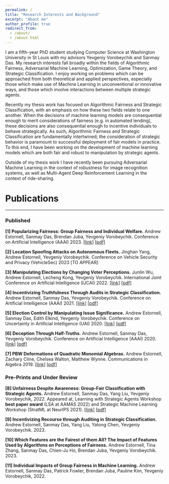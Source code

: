 ```yaml
---
permalink: /
title: "Research Interests and Background"
excerpt: "About me"
author_profile: true
redirect_from: 
  - /about/
  - /about.html
---
```



I am a fifth-year PhD student studying Computer Science at Washington University in St Louis with my advisors Yevgeniy Vorobeychik and Sanmay Das. 
My research interests fall broadly within the fields of Algorithmic Fairness, Adversarial Machine Learning, Optimization, Game Theory, and Strategic Classification.
I enjoy working on problems which can be approached from both theoretical and applied perspectives, especially those which make use of Machine Learning in unconventional or innovative ways, and those which involve interactions between multiple strategic agents. 

Recently my thesis work has focused on Algorithmic Fairness and Strategic Classification, with an emphasis on how these two fields relate to one another. 
When the decisions of machine learning models are consequential enough to merit considerations of fairness (e.g. in automated lending), these decisions are also consequential enough to incentive individuals to behave strategically. 
As such, Algorithmic Fairness and Strategic Classification are fundamentally intertwined; the consideration of strategic behavior is paramount to successful deployment of fair models in practice. To this end, I have been working on the development of machine learning models which are both fair and robust to manipulation by strategic agents. 

Outside of my thesis work I have recently been pursuing Adversarial Machine Learning in the context of robustness for image recognition systems, as well as  Multi-Agent Deep Reinforcement Learning in the context of ride-sharing. 


# Publications
------
### Published

**[1] Popularizing Fairness: Group Fairness and Individual Welfare.** Andrew Estornell, Sanmay Das, Brendan Juba, Yevgeniy Vorobeychik. Conference on Artificial Intelligence (AAAI) 2023. [[link]](https://scholar.google.com/citations?view_op=view_citation&hl=en&user=SSW02WEAAAAJ&citation_for_view=SSW02WEAAAAJ:UeHWp8X0CEIC) [[pdf]](/_publications/pdfs/PopularFairness2023.pdf)

**[2] Location Spoofing Attacks on Autonomous Fleets.** Jinghan Yang, Andrew Estornell, Yevgeniy Vorobeychik. Conference on Vehicle Security and Privacy (VehicleSec) 2023 \[TO APPEAR\]

**[3] Manipulating Elections by Changing Voter Perceptions.** Junlin Wu, Andrew Estornell, Lecheng Kong, Yevgeniy Vorobeychik. International Joint Conference on Artificial Intelligence (IJCAI) 2022. [[link]](https://arxiv.org/pdf/2205.00102.pdf) [[pdf]](/_publications/pdfs/ElectionControl2022.pdf)

**[4]  Incentivizing Truthfulness Through Audits in Strategic Classification.** Andrew Estornell, Sanmay Das, Yevgeniy Vorobeychik. Conference on Artificial Intelligence (AAAI) 2021. [[link]](https://ojs.aaai.org/index.php/AAAI/article/view/16674) [[pdf]](/_publications/pdfs/Audits2021.pdf)


**[5] Election Control by Manipulating Issue Significance.** Andrew Estornell, Sanmay Das, Edith Elkind, Yevgeniy Vorobeychik.  Conference on Uncertainty in Artificial Intelligence (UAI) 2020. [[link]](https://proceedings.mlr.press/v124/estornell20a.html) [[pdf]](/_publications/pdfs/ElectionControl2020.pdf)


**[6] Deception Through Half-Truths.** Andrew Estornell, Sanmay Das, Yevgeniy Vorobeychik. Conference on Artificial Intelligence (AAAI) 2020. [[link]](https://ojs.aaai.org/index.php/AAAI/article/view/6570) [[pdf]](/_publications/pdfs/Deception2020.pdf)

**[7] PBW Deformations of Quadratic Monomial Algebras.** Andrew Estornell, Zachary Cline, Chelsea Walton, Matthew Wynne.  Communications in Algebra 2019. [[link]](https://www.tandfonline.com/doi/full/10.1080/00927872.2018.1536757?casa_token=TuCNA221xeEAAAAA:St_MqmqvdsrE0qoSf_ku_7kvrOTZ5zoXXcdvRY6inE3c5d09eqxkmoTFg1opAkfhTf3baPFiIqqHxEU) [[pdf]](/_publications/pdfs/PBW2019.pdf)


### Pre-Prints and Under Review

**[8] Unfairness Despite Awareness: Group-Fair Classification with Strategic Agents.** Andrew Estornell, Sanmay Das, Yang Liu, Yevgeniy Vorobeychik, 2022. Appeared at, Learning with Strategic Agents Workshop **best paper award** (LSA at AAMAS 2022) and Strategic Machine Learning Workshop (StratML at NeurIPS 2021). [[link]](https://arxiv.org/pdf/2112.02746.pdf) [[pdf]](/_publications/pdfs/FairnessReversal2022.pdf)


**[9] Incentivizing Recourse through Auditing in Strategic Classification.** Andrew Estornell, Sanmay Das, Yang Liu, Yatong Chen, Yevgeniy Vorobeychik. 2023. 


**[10] Which Features are the Fairest of them All? The Impact of Features Used by Algorithms on Perceptions of Fairness.** Andrew Estornell, Tina Zhang, Sanmay Das, Chien-Ju Ho, Brendan Juba, Yevgeniy Vorobeychik. 2023.

**[11] Individual Impacts of Group Fairness in Machine Learning.** Andrew Estornell, Sanmay Das, Patrick Fowler, Brendan Juba, Pauline Kim, Yevgeniy Vorobeychik, 2022. 




